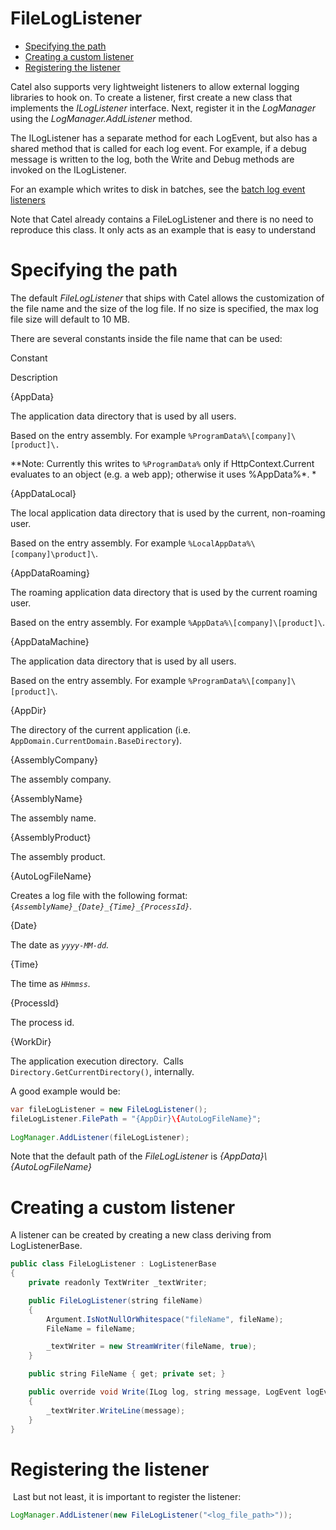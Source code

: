 # FileLogListener

-   [Specifying the path](#FileLogListener-Specifyingthepath)
-   [Creating a custom listener](#FileLogListener-Creatingacustomlistener)
-   [Registering the listener](#FileLogListener-Registeringthelistener)

Catel also supports very lightweight listeners to allow external logging libraries to hook on. To create a listener, first create a new class that implements the *ILogListener* interface. Next, register it in the *LogManager* using the *LogManager.AddListener* method.

The ILogListener has a separate method for each LogEvent, but also has a shared method that is called for each log event. For example, if a debug message is written to the log, both the Write and Debug methods are invoked on the ILogListener.

For an example which writes to disk in batches, see the [batch log event listeners](Batch_log_listeners)

Note that Catel already contains a FileLogListener and there is no need to reproduce this class. It only acts as an example that is easy to understand

# Specifying the path

The default *FileLogListener* that ships with Catel allows the customization of the file name and the size of the log file. If no size is specified, the max log file size will default to 10 MB. 

There are several constants inside the file name that can be used:

Constant

Description

{AppData}

The application data directory that is used by all users.

Based on the entry assembly. For example `%ProgramData%\[company]\[product]\.`

**Note: Currently this writes to `%ProgramData%` only if HttpContext.Current evaluates to an object (e.g. a web app); otherwise it uses %AppData%*.
*

{AppDataLocal}

The local application data directory that is used by the current, non-roaming user.

Based on the entry assembly. For example `%LocalAppData%\[company]\product]\`.

{AppDataRoaming}

The roaming application data directory that is used by the current roaming user.

Based on the entry assembly. For example `%AppData%\[company]\[product]\`.

{AppDataMachine}

The application data directory that is used by all users.

Based on the entry assembly. For example `%ProgramData%\[company]\[product]\`.

{AppDir}

The directory of the current application (i.e. `AppDomain.CurrentDomain.BaseDirectory`).

{AssemblyCompany}

The assembly company.

{AssemblyName}

The assembly name.

{AssemblyProduct}

The assembly product.

{AutoLogFileName}

Creates a log file with the following format: `{`*`AssemblyName}_{Date}_{Time}_{ProcessId}`.*

{Date}

The date as *`yyyy-MM-dd`.*

{Time}

The time as *`HHmmss`.*

{ProcessId}

The process id.

{WorkDir}

The application execution directory.  Calls `Directory.GetCurrentDirectory()`, internally.

A good example would be:

``` {.java data-syntaxhighlighter-params="brush: java; gutter: false; theme: Confluence" data-theme="Confluence" style="brush: java; gutter: false; theme: Confluence"}
var fileLogListener = new FileLogListener();
fileLogListener.FilePath = "{AppDir}\{AutoLogFileName}";
 
LogManager.AddListener(fileLogListener);
```

Note that the default path of the *FileLogListener* is *{AppData}\\{AutoLogFileName}*

# Creating a custom listener

A listener can be created by creating a new class deriving from LogListenerBase.

``` {.java data-syntaxhighlighter-params="brush: java; gutter: false; theme: Confluence" data-theme="Confluence" style="brush: java; gutter: false; theme: Confluence"}
public class FileLogListener : LogListenerBase
{
    private readonly TextWriter _textWriter;

    public FileLogListener(string fileName)
    {
        Argument.IsNotNullOrWhitespace("fileName", fileName);
        FileName = fileName;

        _textWriter = new StreamWriter(fileName, true);
    }

    public string FileName { get; private set; }

    public override void Write(ILog log, string message, LogEvent logEvent)
    {
        _textWriter.WriteLine(message);
    }
}
```

# Registering the listener

 Last but not least, it is important to register the listener:

``` {.java data-syntaxhighlighter-params="brush: java; gutter: false; theme: Confluence" data-theme="Confluence" style="brush: java; gutter: false; theme: Confluence"}
LogManager.AddListener(new FileLogListener("<log_file_path>"));
```
